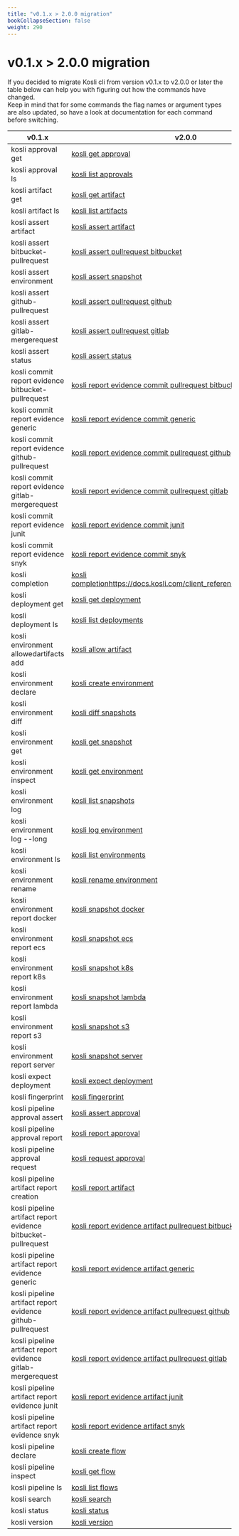 ```yaml
---
title: "v0.1.x > 2.0.0 migration"
bookCollapseSection: false
weight: 290
---
```

# v0.1.x > 2.0.0 migration

If you decided to migrate Kosli cli from version v0.1.x to v2.0.0 or later the table below can help you with figuring out how the commands have changed.  
Keep in mind that for some commands the flag names or argument types are also updated, so have a look at documentation for each command before switching.

| v0.1.x                                                        | v2.0.0                                               |
|---------------------------------------------------------------|------------------------------------------------------|
| kosli approval get                                            | [kosli get approval](https://docs.kosli.com/client_reference/kosli_get_approval/)                                   |
| kosli approval ls                                             | [kosli list approvals](https://docs.kosli.com/client_reference/kosli_list_approvals/)                                   |
| kosli artifact get                                            | [kosli get artifact](https://docs.kosli.com/client_reference/kosli_get_artifact/)                                   |
| kosli artifact ls                                             | [kosli list artifacts](https://docs.kosli.com/client_reference/kosli_list_artifacts/)                                   |
| kosli assert artifact                                         | [kosli assert artifact](https://docs.kosli.com/client_reference/kosli_assert_artifact/)                                |
| kosli assert bitbucket-pullrequest                            | [kosli assert pullrequest bitbucket](https://docs.kosli.com/client_reference/kosli_assert_pullrequest_bitbucket/)                   |
| kosli assert environment                                      | [kosli assert snapshot](https://docs.kosli.com/client_reference/kosli_assert_snapshot/)                                |
| kosli assert github-pullrequest                               | [kosli assert pullrequest github](https://docs.kosli.com/client_reference/kosli_assert_pullrequest_github/)                      |
| kosli assert gitlab-mergerequest                              | [kosli assert pullrequest gitlab](https://docs.kosli.com/client_reference/kosli_assert_pullrequest_gitlab/)         |
| kosli assert status                                           | [kosli assert status](https://docs.kosli.com/client_reference/kosli_assert_status/)                                  |
| kosli commit report evidence bitbucket-pullrequest            | [kosli report evidence commit pullrequest bitbucket](https://docs.kosli.com/client_reference/kosli_report_evidence_commit_pullrequest_bitbucket/)                 |
| kosli commit report evidence generic                          | [kosli report evidence commit generic](https://docs.kosli.com/client_reference/kosli_report_evidence_commit_generic/)                    |
| kosli commit report evidence github-pullrequest               | [kosli report evidence commit pullrequest github](https://docs.kosli.com/client_reference/kosli_report_evidence_commit_pullrequest_github/)                   |
| kosli commit report evidence gitlab-mergerequest              | [kosli report evidence commit pullrequest gitlab](https://docs.kosli.com/client_reference/kosli_report_evidence_commit_pullrequest_gitlab/)                   |
| kosli commit report evidence junit                            | [kosli report evidence commit junit](https://docs.kosli.com/client_reference/kosli_report_evidence_commit_junit/)                    |
| kosli commit report evidence snyk                             | [kosli report evidence commit snyk](https://docs.kosli.com/client_reference/kosli_report_evidence_commit_snyk/)                    |
| kosli completion                                              | [kosli completion]()https://docs.kosli.com/client_reference/kosli_completion/                                     |
| kosli deployment get                                          | [kosli get deployment](https://docs.kosli.com/client_reference/kosli_get_deployment/)                                 |
| kosli deployment ls                                           | [kosli list deployments](https://docs.kosli.com/client_reference/kosli_list_deployments/)                                 |
| kosli environment allowedartifacts add                        | [kosli allow artifact](https://docs.kosli.com/client_reference/kosli_allow_artifact/)                                 |
| kosli environment declare                                     | [kosli create environment](https://docs.kosli.com/client_reference/kosli_create_environment/)                             |
| kosli environment diff                                        | [kosli diff snapshots](https://docs.kosli.com/client_reference/kosli_diff_snapshots/)                                 |
| kosli environment get                                         | [kosli get snapshot](https://docs.kosli.com/client_reference/kosli_get_snapshot/)                                   |
| kosli environment inspect                                     | [kosli get environment](https://docs.kosli.com/client_reference/kosli_get_environment/)                                |
| kosli environment log                                         | [kosli list snapshots](https://docs.kosli.com/client_reference/kosli_list_snapshots/)                                   |
| kosli environment log --long                                  | [kosli log environment](https://docs.kosli.com/client_reference/kosli_log_environment/)                               |
| kosli environment ls                                          | [kosli list environments](https://docs.kosli.com/client_reference/kosli_list_environments/)                                |
| kosli environment rename                                      | [kosli rename environment](https://docs.kosli.com/client_reference/kosli_rename_environment/)                             |
| kosli environment report docker                               | [kosli snapshot docker](https://docs.kosli.com/client_reference/kosli_snapshot_docker/)                                |
| kosli environment report ecs                                  | [kosli snapshot ecs](https://docs.kosli.com/client_reference/kosli_snapshot_ecs/)                                   |
| kosli environment report k8s                                  | [kosli snapshot k8s](https://docs.kosli.com/client_reference/kosli_snapshot_k8s/)                                   |
| kosli environment report lambda                               | [kosli snapshot lambda](https://docs.kosli.com/client_reference/kosli_snapshot_lambda/)                                |
| kosli environment report s3                                   | [kosli snapshot s3](https://docs.kosli.com/client_reference/kosli_snapshot_s3/)                                    |
| kosli environment report server                               | [kosli snapshot server](https://docs.kosli.com/client_reference/kosli_snapshot_server/)                                |
| kosli expect deployment                                       | [kosli expect deployment](https://docs.kosli.com/client_reference/kosli_expect_deployment/)                              |
| kosli fingerprint                                             | [kosli fingerprint](https://docs.kosli.com/client_reference/kosli_fingerprint/)                                    |
| kosli pipeline approval assert                                | [kosli assert approval](https://docs.kosli.com/client_reference/kosli_assert_approval/)                                |
| kosli pipeline approval report                                | [kosli report approval](https://docs.kosli.com/client_reference/kosli_report_approval/)                                |
| kosli pipeline approval request                               | [kosli request approval](https://docs.kosli.com/client_reference/kosli_request_approval/)                               |
| kosli pipeline artifact report creation                       | [kosli report artifact](https://docs.kosli.com/client_reference/kosli_report_artifact/)                                |
| kosli pipeline artifact report evidence bitbucket-pullrequest | [kosli report evidence artifact pullrequest bitbucket](https://docs.kosli.com/client_reference/kosli_report_evidence_artifact_pullrequest_bitbucket/) |
| kosli pipeline artifact report evidence generic               | [kosli report evidence artifact generic](https://docs.kosli.com/client_reference/kosli_report_evidence_artifact_generic/)               |
| kosli pipeline artifact report evidence github-pullrequest    | [kosli report evidence artifact pullrequest github](https://docs.kosli.com/client_reference/kosli_report_evidence_artifact_pullrequest_github/)    |
| kosli pipeline artifact report evidence gitlab-mergerequest   | [kosli report evidence artifact pullrequest gitlab](https://docs.kosli.com/client_reference/kosli_report_evidence_artifact_pullrequest_gitlab/)    |
| kosli pipeline artifact report evidence junit                 | [kosli report evidence artifact junit](https://docs.kosli.com/client_reference/kosli_report_evidence_artifact_junit/)                 |
| kosli pipeline artifact report evidence snyk                  | [kosli report evidence artifact snyk](https://docs.kosli.com/client_reference/kosli_report_evidence_artifact_snyk/)                  |
| kosli pipeline declare                                        | [kosli create flow](https://docs.kosli.com/client_reference/kosli_create_flow/)                                    |
| kosli pipeline inspect                                        | [kosli get flow](https://docs.kosli.com/client_reference/kosli_get_flow/)                                       |
| kosli pipeline ls                                             | [kosli list flows](https://docs.kosli.com/client_reference/kosli_list_flows/)                                       |
| kosli search                                                  | [kosli search](https://docs.kosli.com/client_reference/kosli_search/)                                         |
| kosli status                                                  | [kosli status](https://docs.kosli.com/client_reference/kosli_status/)                                         |
| kosli version                                                 | [kosli version](https://docs.kosli.com/client_reference/kosli_version/)                                        |